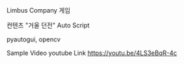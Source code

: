Limbus Company 게임

컨텐츠 "거울 던전"
Auto Script

pyautogui, opencv

Sample Video youtube Link
https://youtu.be/4LS3eBqR-4c
